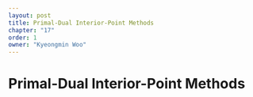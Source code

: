 ```yaml
---
layout: post
title: Primal-Dual Interior-Point Methods
chapter: "17"
order: 1
owner: "Kyeongmin Woo"
---
```


# Primal-Dual Interior-Point Methods